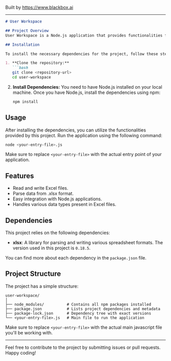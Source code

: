 
Built by https://www.blackbox.ai

---

```markdown
# User Workspace

## Project Overview
User Workspace is a Node.js application that provides functionalities for handling data in Excel files using the `xlsx` library. This project aims to facilitate the reading and writing of Excel files, which can be essential for data-related tasks in various domains.

## Installation

To install the necessary dependencies for the project, follow these steps:

1. **Clone the repository:**
   ```bash
   git clone <repository-url>
   cd user-workspace
   ```

2. **Install Dependencies:**
   You need to have Node.js installed on your local machine. Once you have Node.js, install the dependencies using npm:
   ```bash
   npm install
   ```

## Usage

After installing the dependencies, you can utilize the functionalities provided by this project. Run the application using the following command:

```bash
node <your-entry-file>.js
```

Make sure to replace `<your-entry-file>` with the actual entry point of your application.

## Features

- Read and write Excel files.
- Parse data from .xlsx format.
- Easy integration with Node.js applications.
- Handles various data types present in Excel files.

## Dependencies

This project relies on the following dependencies:

- **xlsx**: A library for parsing and writing various spreadsheet formats. The version used in this project is `0.18.5`.

You can find more about each dependency in the `package.json` file.

## Project Structure

The project has a simple structure:

```
user-workspace/
│
├── node_modules/          # Contains all npm packages installed
├── package.json           # Lists project dependencies and metadata
├── package-lock.json      # Dependency tree with exact versions
└── <your-entry-file>.js   # Main file to run the application
```

Make sure to replace `<your-entry-file>` with the actual main javascript file you'll be working with.

---

Feel free to contribute to the project by submitting issues or pull requests. Happy coding!
```
